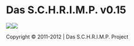 Das S.C.H.R.I.M.P. v0.15
========================



![](http://localhost/schrimp/.inc/img/schrimp_favicon.ico "")![](http://localhost/schrimp/.inc/img/schrimp.png "")




Copyright © 2011-2012 | Das S.C.H.R.I.M.P. Project